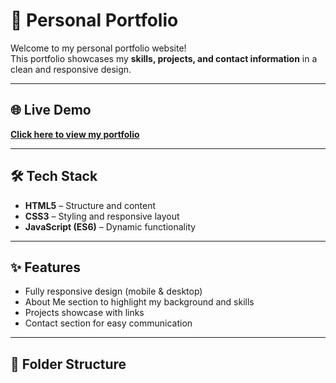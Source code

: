 # 🌸 Personal Portfolio

Welcome to my personal portfolio website!  
This portfolio showcases my **skills, projects, and contact information** in a clean and responsive design.  

---

## 🌐 Live Demo
**[Click here to view my portfolio](https://priyanshikumari197.github.io/portfolio/)**  

---

## 🛠 Tech Stack
- **HTML5** – Structure and content  
- **CSS3** – Styling and responsive layout  
- **JavaScript (ES6)** – Dynamic functionality  

---

## ✨ Features
- Fully responsive design (mobile & desktop)  
- About Me section to highlight my background and skills  
- Projects showcase with links  
- Contact section for easy communication  

---

## 📂 Folder Structure
